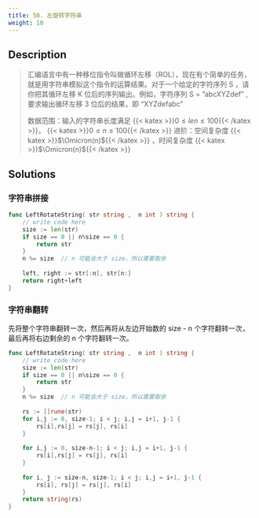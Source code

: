 ```yaml
---
title: 58. 左旋转字符串
weight: 10
---
```

## Description

> 汇编语言中有一种移位指令叫做循环左移（ROL），现在有个简单的任务，就是用字符串模拟这个指令的运算结果。对于一个给定的字符序列  S ，请你把其循环左移 K 位后的序列输出。例如，字符序列 S = ”abcXYZdef” , 要求输出循环左移 3 位后的结果，即 “XYZdefabc”
> 
> 数据范围：输入的字符串长度满足 {{< katex >}}$0 \le len \le 100${{< /katex >}}， {{< katex >}}$0 \le n \le 100${{< /katex >}} 
> 进阶：空间复杂度 {{< katex >}}$\Omicron(n)${{< /katex >}} ，时间复杂度 {{< katex >}}$\Omicron(n)${{< /katex >}} 

## Solutions

### 字符串拼接
```go
func LeftRotateString( str string ,  n int ) string {
    // write code here
    size := len(str)
    if size == 0 || n%size == 0 {
        return str
    }
    n %= size  // n 可能会大于 size，所以需要取余
    
    left, right := str[:n], str[n:]
    return right+left
}
```

### 字符串翻转

先将整个字符串翻转一次，然后再将从左边开始数的 size - n 个字符翻转一次，最后再将右边剩余的 n 个字符翻转一次。
```go
func LeftRotateString( str string ,  n int ) string {
    // write code here
    size := len(str)
    if size == 0 || n%size == 0 {
        return str
    }
    n %= size  // n 可能会大于 size，所以需要取余
    
    rs := []rune(str)
    for i,j := 0, size-1; i < j; i,j = i+1, j-1 {
        rs[i],rs[j] = rs[j], rs[i]
    }
    
    for i,j := 0, size-n-1; i < j; i,j = i+1, j-1 {
        rs[i],rs[j] = rs[j], rs[i]
    }
    
    for i, j := size-n, size-1; i < j; i,j = i+1, j-1 {
        rs[i], rs[j] = rs[j], rs[i]
    }
    return string(rs)
}
```
